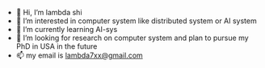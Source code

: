 - 👋 Hi, I’m lambda shi 
- 👀 I’m interested in computer system like distributed system or AI system 
- 🌱 I’m currently learning AI-sys
- 💞️ I’m looking for research on computer system  and plan to pursue my PhD in USA in the future
- 📫 my email is lambda7xx@gmail.com 

<!---
lambda7xx/lambda7xx is a ✨ special ✨ repository because its `README.md` (this file) appears on your GitHub profile.
You can click the Preview link to take a look at your changes.
--->
